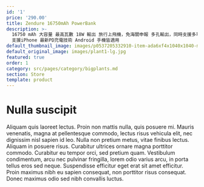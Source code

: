 ```yaml
---
id: '1'
price: '290.00'
title: Zendure 16750mAh PowerBank
description: >-
  16750 mAh 大容量 最高瓦數 18W 輸出 旅行上飛機，免海關申報 多孔輸出，同時支援多項裝置充電 獨家研發 Zen+ 2.0智能充電技術
  支援iPhone 最新PD充電技術 Android 手機皆適用
default_thumbnail_image: images/p0537205332910-item-ada6xf4x1040x1040-m.jpg
default_original_image: images/plant1-lg.jpg
featured: true
order: 1
category: src/pages/category/bigplants.md
section: Store
template: product
---
```


# Nulla suscipit

Aliquam quis laoreet lectus. Proin non mattis nulla, quis posuere mi. Mauris venenatis, magna at pellentesque commodo, lectus risus vehicula elit, nec dignissim nisl sapien id leo. Nulla non pretium metus, vitae finibus lectus. Aliquam in posuere risus. Curabitur ultrices ornare magna porttitor commodo. Curabitur eu tempor orci, sed pretium quam. Vestibulum condimentum, arcu nec pulvinar fringilla, lorem odio varius arcu, in porta tellus eros sed neque. Suspendisse efficitur eget erat sit amet efficitur. Proin maximus nibh eu sapien consequat, non porttitor risus consequat. Donec maximus odio sed nibh convallis luctus.